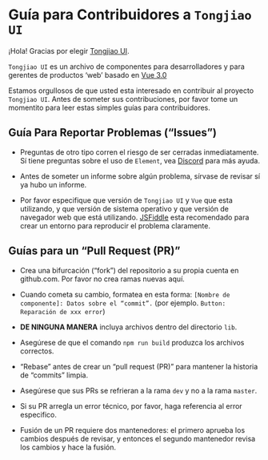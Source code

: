 ﻿# Guía para Contribuidores a `Tongjiao UI`

¡Hola! Gracias por elegir [Tongjiao UI](http://element.eleme.io/#/en-US).

`Tongjiao UI` es un archivo de componentes para desarrolladores y para gerentes de productos ‘web’ basado en [Vue 3.0](https://vuejs.org/)

Estamos orgullosos de que usted esta interesado en contribuir al proyecto `Tongjiao UI`. Antes de someter sus contribuciones, por favor tome un momentito para leer estas simples guías para contribuidores.

## Guía Para Reportar Problemas (“Issues”)

- Preguntas de otro tipo corren el riesgo de ser cerradas inmediatamente. Sí tiene preguntas sobre el uso de `Element`, vea [Discord](https://discord.link/TongjiaoUIPlus) para más ayuda.

- Antes de someter un informe sobre algún problema, sírvase de revisar sí ya hubo un informe.

- Por favor especifique que versión de `Tongjiao UI` y `Vue` que esta utilizando, y que versión de sistema operativo y que versión de navegador web que está utilizando. [JSFiddle](https://jsfiddle.net/) esta recomendado para crear un entorno para reproducir el problema claramente.

## Guías para un “Pull Request (PR)”

- Crea una bifurcación (“fork”) del repositorio a su propia cuenta en github.com. Por favor no crea ramas nuevas aquí.

- Cuando cometa su cambio, formatea en esta forma: `[Nombre de componente]: Datos sobre el “commit”.` (por ejemplo. `Button: Reparación de xxx error`)

- **DE NINGUNA MANERA** incluya archivos dentro del directorio `lib`.

- Asegúrese de que el comando `npm run build` produzca los archivos correctos.

- “Rebase” antes de crear un “pull request (PR)” para mantener la historia de “commits” limpia.

- Asegúrese que sus PRs se refrieran a la rama `dev` y no a la rama `master`.

- Si su PR arregla un error técnico, por favor, haga referencia al error especifico.

- Fusión de un PR requiere dos mantenedores: el primero aprueba los cambios después de revisar, y entonces el segundo mantenedor revisa los cambios y hace la fusión.
